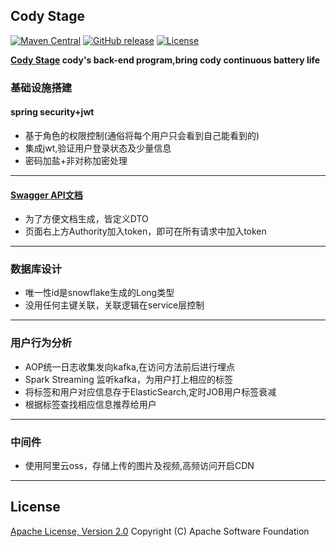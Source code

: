 ## Cody Stage 
[![Maven Central](https://maven-badges.herokuapp.com/maven-central/org.apache.rocketmq/rocketmq-all/badge.svg)](http://search.maven.org/#search%7Cga%7C1%7Corg.apache.rocketmq)
[![GitHub release](https://img.shields.io/badge/release-download-orange.svg)](https://rocketmq.apache.org/dowloading/releases)
[![License](https://img.shields.io/badge/license-Apache%202-4EB1BA.svg)](https://www.apache.org/licenses/LICENSE-2.0.html)

**[Cody Stage](https://github.com/makeup-artist/codystage) cody's back-end program,bring cody continuous battery life**

### 基础设施搭建
#### spring security+jwt
+ 基于角色的权限控制(通俗将每个用户只会看到自己能看到的)
+ 集成jwt,验证用户登录状态及少量信息
+ 密码加盐+非对称加密处理

----------

#### [Swagger API文档](https://cody.apawn.top/swagger-ui.html)
+ 为了方便文档生成，皆定义DTO
+ 页面右上方Authority加入token，即可在所有请求中加入token

----------

### 数据库设计
+ 唯一性id是snowflake生成的Long类型
+ 没用任何主键关联，关联逻辑在service层控制

----------

### 用户行为分析
+ AOP统一日志收集发向kafka,在访问方法前后进行埋点
+ Spark Streaming 监听kafka，为用户打上相应的标签
+ 将标签和用户对应信息存于ElasticSearch,定时JOB用户标签衰减
+ 根据标签查找相应信息推荐给用户

----------

### 中间件
+ 使用阿里云oss，存储上传的图片及视频,高频访问开启CDN

----------

## License
[Apache License, Version 2.0](http://www.apache.org/licenses/LICENSE-2.0.html) Copyright (C) Apache Software Foundation
